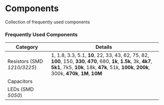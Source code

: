 # Components
 Collection of frequently used components

### Frequently Used Components 

|  Category  |  Details  |
|  ---  |  ---  |
|  Resistors (SMD _1210/3225_)  |  1, 1.8, 3.3, 5.1, __10__, 22, 33, 43, 62, 75, 82, __100__, 150, __330__, __470__, 680, __1k__, __1.5k__, 3k, __4k7__, __5k1__, 7k5, __10k__, 18k, __47k__, 51k, __100k__, __200k__, 300k, __470k__, __1M__, __10M__ |
|  Capacitors  |  |
|  LEDs (SMD _5050_)  |  |